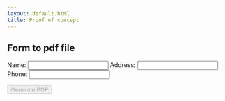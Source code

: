```yaml
---
layout: default.html
title: Proof of concept
---
```


## Form to pdf file
<is-land on:visable>
  <form-component>
    <form>
        <label>
          Name:
          <input type="text"/>
        </label>
        <label>
          Address:
          <input type="text"/>
        </label>
        <label> 
          Phone:
          <input type="tel"/>
        </label>
      </form>
      <button type="button" disabled>Generate PDF</button>
  </form-component>
  <template data-island="replace">
    <div id="pdfapp"></div>
    <script type="module" src="{{ '/app/render.js' | hash }}"></script>
  </template>
</is-land>